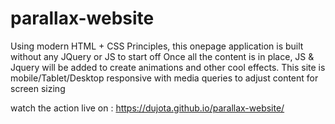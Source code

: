 # parallax-website

Using modern HTML + CSS Principles, this onepage application is built without any JQuery or JS to start off
Once all the content is in place, JS & Jquery will be added to create animations and other cool effects. 
This site is mobile/Tablet/Desktop responsive with media queries to adjust content for screen sizing

watch the action live on :
https://dujota.github.io/parallax-website/
